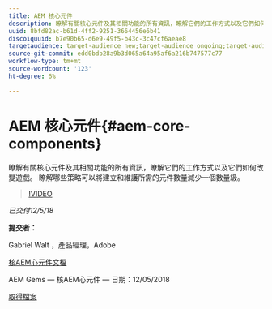 ```yaml
---
title: AEM 核心元件
description: 瞭解有關核心元件及其相關功能的所有資訊，瞭解它們的工作方式以及它們如何改變遊戲。 瞭解哪些策略可以將建立和維護所需的元件數量減少一個數量級。
uuid: 8bfd82ac-b61d-4ff2-9251-3664456e6b41
discoiquuid: b7e90b65-d6e9-49f5-b43c-3c47cf6aeae8
targetaudience: target-audience new;target-audience ongoing;target-audience upgrader
source-git-commit: edd0bdb28a9b3d065a64a95af6a216b747577c77
workflow-type: tm+mt
source-wordcount: '123'
ht-degree: 6%

---
```


# AEM 核心元件{#aem-core-components}

瞭解有關核心元件及其相關功能的所有資訊，瞭解它們的工作方式以及它們如何改變遊戲。 瞭解哪些策略可以將建立和維護所需的元件數量減少一個數量級。

>[!VIDEO](https://video.tv.adobe.com/v/25674/)

*已交付12/5/18*

**提交者：**

Gabriel Walt ，產品經理，Adobe

[核AEM心元件文檔](https://helpx.adobe.com/experience-manager/core-components/user-guide.html)

AEM Gems — 核AEM心元件 — 日期：12/05/2018

[取得檔案](assets/aem-gems-aem-sitescorecomponents-12052018.pdf)
